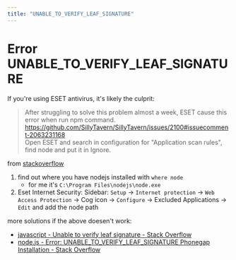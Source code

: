 ```yaml
---
title: "UNABLE_TO_VERIFY_LEAF_SIGNATURE"
---
```

# Error UNABLE_TO_VERIFY_LEAF_SIGNATURE
If you're using ESET antivirus, it's likely the culprit:


> After struggling to solve this problem almost a week, ESET cause this error when run npm command.  
> https://github.com/SillyTavern/SillyTavern/issues/2100#issuecomment-2063231168  
> Open ESET and search in configuration for "Application scan rules", find node and put it in Ignore.  

from [stackoverflow](https://stackoverflow.com/a/78362780/13342359)

1. find out where you have nodejs installed with `where node`
	- for me it's `C:\Program Files\nodejs\node.exe`
2. Eset Internet Security: Sidebar: `Setup` -> `Internet protection` -> `Web Access Protection` -> Cog icon -> `Configure` -> Excluded Applications -> `Edit` and add the node path

more solutions if the above doesen't work:
- [javascript - Unable to verify leaf signature - Stack Overflow](https://stackoverflow.com/questions/20082893/unable-to-verify-leaf-signature)
- [node.js - Error: UNABLE\_TO\_VERIFY\_LEAF\_SIGNATURE Phonegap Installation - Stack Overflow](https://stackoverflow.com/questions/20747817/error-unable-to-verify-leaf-signature-phonegap-installation)

